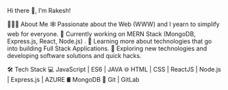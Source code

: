 Hi there 👋, I’m Rakesh!

👨🏻‍💻 About Me
🕸️   Passionate about the Web (WWW) and I yearn to simplify web for everyone.
🔭   Currently working on MERN Stack (MongoDB, Express.js, React, Node.js) .
🌱   Learning more about technologies that go into building Full Stack Applications.
🤔   Exploring new technologies and developing software solutions and quick hacks.


🛠 Tech Stack
💻   JavaScript | ES6 | JAVA
🌐   HTML | CSS | ReactJS | Node.js | Express.js | AZURE
🛢   MongoDB 
🔧   Git | GitLab
